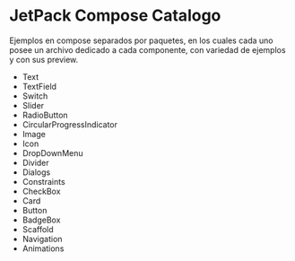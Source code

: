 # JetPack Compose Catalogo

Ejemplos en compose separados por paquetes, en los cuales cada uno posee un archivo dedicado a cada
componente, con variedad de ejemplos y con sus preview.

- Text
- TextField
- Switch
- Slider
- RadioButton
- CircularProgressIndicator
- Image
- Icon
- DropDownMenu
- Divider
- Dialogs
- Constraints
- CheckBox
- Card
- Button
- BadgeBox
- Scaffold
- Navigation
- Animations

